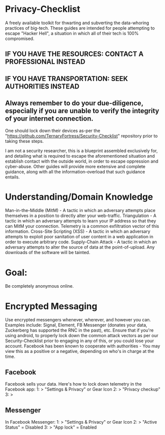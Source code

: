 # Privacy-Checklist
A freely available toolkit for thwarting and subverting the data-whoring practices of big-tech.
These guides are intended for people attempting to escape "Hacker Hell", a situation in which all of their tech is 100% compromised.

## IF YOU HAVE THE RESOURCES: CONTACT A PROFESSIONAL INSTEAD
## IF YOU HAVE TRANSPORTATION: SEEK AUTHORITIES INSTEAD
## Always remember to do your due-diligence, especially if you are unable to verify the integrity of your internet connection.

One should lock down their devices as-per the "https://github.com/TernaryFortress/Security-Checklist" repository prior to taking these steps.

I am not a security researcher, this is a blueprint assembled exclusively for, and detailing what is required to escape the aforementioned situation and establish contact with the outside world, in order to escape oppression and cyber-abuse. Other guides will provide more extensive and complete guidance, along with all the information-overload that such guidance entails.

# Understanding/Domain Knowledge
Man-in-the-Middle (MitM) - A tactic in which an adversary attempts place themselves in a position to directly alter your web-traffic.
Triangulation - A tactic in which an adversary attempts to learn your IP address so that they can MitM your connection. Telemetry is a common exfiltration vector of this information.
Cross-Site Scripting (XSS) - A tactic in which an adversary attempts to exploit poor sanitation of user content in a web application in order to execute arbitrary code.
Supply-Chain Attack - A tactic in which an adversary attempts to alter the source of data at the point-of-upload. Any downloads of the software will be tainted.

# Goal:
Be completely anonymous online.

# Encrypted Messaging
Use encrypted messengers whenever, wherever, and however you can.
Examples include: Signal, Element, FB Messenger (donates your data, Zuckerberg has supported the RNC in the past), etc.
Ensure that if you're using android, to properly lock down the common attack vectors as per our Security-Checklist prior to engaging in any of this, or you could lose your account.
Facebook has been known to cooperate with authorities - You may view this as a positive or a negative, depending on who's in charge at the time.

## Facebook 
Facebook sells your data. Here's how to lock down telemetry in the Facebook app:
1: > "Settings & Privacy" or Gear Icon
2: > "Privacy checkup"
3: > 

## Messenger
In Facebook Messenger:
1: > "Settings & Privacy" or Gear Icon
2: > "Active Status" = Disabled
3: > "App lock" = Enabled
